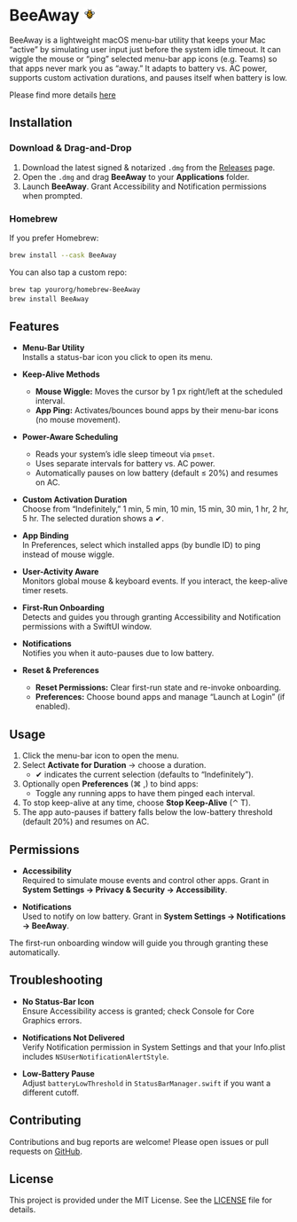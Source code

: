 # BeeAway <img src="logo.svg" width="24" />

BeeAway is a lightweight macOS menu-bar utility that keeps your Mac “active” by simulating user input just before the system idle timeout. It can wiggle the mouse or “ping” selected menu-bar app icons (e.g. Teams) so that apps never mark you as “away.” It adapts to battery vs. AC power, supports custom activation durations, and pauses itself when battery is low.

Please find more details [here](https://therahulagarwal.com/bee-away)

## Installation

### Download & Drag-and-Drop
1. Download the latest signed & notarized `.dmg` from the [Releases](#) page.  
2. Open the `.dmg` and drag **BeeAway** to your **Applications** folder.  
3. Launch **BeeAway**. Grant Accessibility and Notification permissions when prompted.

### Homebrew
If you prefer Homebrew:
```bash
brew install --cask BeeAway
```

You can also tap a custom repo:
```bash
brew tap yourorg/homebrew-BeeAway
brew install BeeAway
```

## Features

- **Menu-Bar Utility**  
  Installs a status-bar icon you click to open its menu.

- **Keep-Alive Methods**  
  - **Mouse Wiggle:** Moves the cursor by 1 px right/left at the scheduled interval.  
  - **App Ping:** Activates/bounces bound apps by their menu-bar icons (no mouse movement).

- **Power-Aware Scheduling**  
  - Reads your system’s idle sleep timeout via `pmset`.  
  - Uses separate intervals for battery vs. AC power.  
  - Automatically pauses on low battery (default ≤ 20%) and resumes on AC.

- **Custom Activation Duration**  
  Choose from “Indefinitely,” 1 min, 5 min, 10 min, 15 min, 30 min, 1 hr, 2 hr, 5 hr. The selected duration shows a ✔︎.

- **App Binding**  
  In Preferences, select which installed apps (by bundle ID) to ping instead of mouse wiggle.

- **User-Activity Aware**  
  Monitors global mouse & keyboard events. If you interact, the keep-alive timer resets.

- **First-Run Onboarding**  
  Detects and guides you through granting Accessibility and Notification permissions with a SwiftUI window.

- **Notifications**  
  Notifies you when it auto-pauses due to low battery.

- **Reset & Preferences**  
  - **Reset Permissions:** Clear first-run state and re-invoke onboarding.  
  - **Preferences:** Choose bound apps and manage “Launch at Login” (if enabled).

## Usage

1. Click the menu-bar icon to open the menu.  
2. Select **Activate for Duration** → choose a duration.  
   - ✔︎ indicates the current selection (defaults to “Indefinitely”).  
3. Optionally open **Preferences** (⌘ ,) to bind apps:  
   - Toggle any running apps to have them pinged each interval.  
4. To stop keep-alive at any time, choose **Stop Keep-Alive** (⌃ T).  
5. The app auto-pauses if battery falls below the low-battery threshold (default 20%) and resumes on AC.

## Permissions

- **Accessibility**  
  Required to simulate mouse events and control other apps. Grant in **System Settings → Privacy & Security → Accessibility**.

- **Notifications**  
  Used to notify on low battery. Grant in **System Settings → Notifications → BeeAway**.

The first-run onboarding window will guide you through granting these automatically.

## Troubleshooting

- **No Status-Bar Icon**  
  Ensure Accessibility access is granted; check Console for Core Graphics errors.

- **Notifications Not Delivered**  
  Verify Notification permission in System Settings and that your Info.plist includes `NSUserNotificationAlertStyle`.

- **Low-Battery Pause**  
  Adjust `batteryLowThreshold` in `StatusBarManager.swift` if you want a different cutoff.

## Contributing

Contributions and bug reports are welcome! Please open issues or pull requests on [GitHub](https://github.com/yourorg/BeeAway).

## License

This project is provided under the MIT License. See the [LICENSE](LICENSE) file for details.